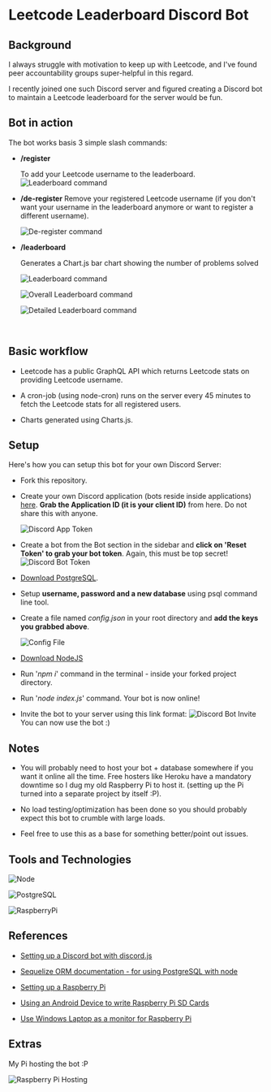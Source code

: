 
# Leetcode Leaderboard Discord Bot


## Background 
I always struggle with motivation to keep up with Leetcode, and I've found peer accountability groups super-helpful in this regard. 

I recently joined one such Discord server and figured creating a Discord bot to maintain a Leetcode leaderboard for the server would be fun.

## Bot in action

The bot works basis 3 simple slash commands:

* **/register <enter-leetcode-username>**

  To add your Leetcode username to the leaderboard.
  <br>
  ![Leaderboard command](./images/registerCommand.PNG)
  

* **/de-register**
 Remove your registered Leetcode username (if you don't want your username in the leaderboard anymore or want to register a different username).


  ![De-register command](./images/deRegisterCommand.PNG)

* **/leaderboard**
  
   Generates a Chart.js bar chart showing the number of problems solved 


  ![Leaderboard command](./images/leaderboardCommand.PNG)
  <br>

  ![Overall Leaderboard command](./images/overallLeaderboard.PNG)
  <br>

  ![Detailed Leaderboard command](./images/detailedLeaderboard.PNG)

  <br>


## Basic workflow

* Leetcode has a public GraphQL API which returns Leetcode stats on providing Leetcode username.

* A cron-job (using node-cron) runs on the server every 45 minutes to fetch the Leetcode stats for all registered users.

* Charts generated using Charts.js.

## Setup

Here's how you can setup this bot for your own Discord Server:

* Fork this repository.


* Create your own Discord application (bots reside inside applications) [here](https://discord.com/developers/applications). **Grab the Application ID (it is your client ID)** from here. Do not share this with anyone.

  ![Discord App Token](./images/discordAppToken.PNG)
  <br>

* Create a bot from the Bot section in the sidebar and **click on 'Reset Token' to grab your bot token**. Again, this must be top secret!
  ![Discord Bot Token](./images/discordBotToken.PNG)
  <br>

* [Download PostgreSQL](https://www.postgresql.org/).

 

* Setup **username, password and a new database** using psql command line tool.


* Create a file named _config.json_ in your root directory and **add the keys you grabbed above**.

  ![Config File](./images/configFile.PNG)
  <br>

* [Download NodeJS](https://nodejs.org/en/download/current/) 


* Run '_npm i_' command in the terminal - inside your forked project directory.

* Run '_node index.js_' command. Your bot is now online!

* Invite the bot to your server using this link format: ![Discord Bot Invite](./images/discordBotInvite.PNG) You can now use the bot :)

## Notes

* You will probably need to host your bot + database somewhere if you want it online all the time.
  Free hosters like Heroku have a mandatory downtime so I dug my old Raspberry Pi to host it. (setting up the Pi turned into a separate project by itself :P).


* No load testing/optimization has been done so you should probably expect this bot to crumble with large loads.


* Feel free to use this as a base for something better/point out issues.

## Tools and Technologies
![Node][node.js]

![PostgreSQL][postgresql]

![RaspberryPi][respberrypi]


## References

* [Setting up a Discord bot with discord.js](https://discordjs.guide/)

* [Sequelize ORM documentation - for using PostgreSQL with node](https://sequelize.org/)

* [Setting up a Raspberry Pi](https://projects.raspberrypi.org/en/projects/raspberry-pi-setting-up/3)

* [Using an Android Device to write Raspberry Pi SD Cards](https://www.tomshardware.com/how-to/android-write-raspberry-pi-sd-cards)

* [Use Windows Laptop as a monitor for Raspberry Pi](https://beebom.com/how-use-windows-laptop-as-monitor-raspberry-pi/)

## Extras
  My Pi hosting the bot :P

  ![Raspberry Pi Hosting](./images/RaspberryPi.jpg)


[node.js]: https://img.shields.io/badge/NodeJS%20-yellow?style=for-the-badge&logo=nodedotjs
[postgresql]: https://img.shields.io/badge/PostgreSQL%20-lightgrey?style=for-the-badge&logo=postgresql
[respberrypi]: https://img.shields.io/badge/Raspberry%20Pi%20-red?style=for-the-badge&logo=raspberrypi
